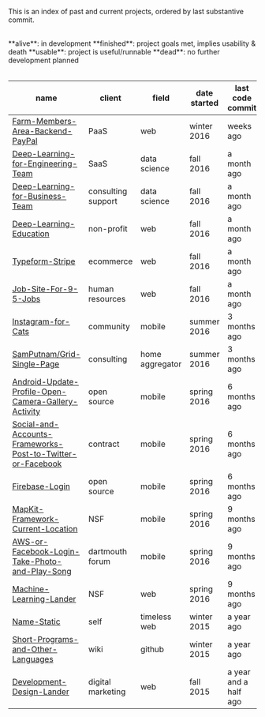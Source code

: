This is an index of past and current projects, ordered by last substantive commit.

<br>
**alive**: in development  
**finished**: project goals met, implies usability & death  
**usable**: project is useful/runnable  
**dead**: no further development planned
<br><br>

| name | client | field | date started | last code commit | status | 
| ---- | --------- | ---- | -------------- | ---- |---- |
| [Farm-Members-Area-Backend-PayPal](https://github.com/samputnam/Farm-Members-Area-Backend-PayPal) | PaaS | web | winter 2016 | weeks ago | usable |
|[Deep-Learning-for-Engineering-Team](https://github.com/samputnam/Deep-Learning-for-Engineering-Team) | SaaS | data science | fall 2016 | a month ago | dead |
|[Deep-Learning-for-Business-Team](https://github.com/samputnam/Deep-Learning-for-Business-Team) | consulting support | data science | fall 2016 | a month ago | dead |
| [Deep-Learning-Education](https://github.com/samputnam/Deep-Learning-Education) | non-profit  | web | fall 2016 | a month ago | dead |
| [Typeform-Stripe](https://github.com/samputnam/Typeform-Stripe) | ecommerce | web | fall 2016 | a month ago | finished |
| [Job-Site-For-9-5-Jobs](https://github.com/samputnam/Job-Site-For-9-5-Jobs) | human resources | web | fall 2016 | a month ago | dead |
| [Instagram-for-Cats](https://github.com/samputnam/Instagram-for-Cats) | community | mobile | summer 2016 | 3 months ago | finished |
| [SamPutnam/Grid-Single-Page](https://github.com/SamPutnam/Grid-Single-Page) | consulting | home aggregator | summer 2016 | 3 months ago | usable |
| [Android-Update-Profile-Open-Camera-Gallery-Activity](https://github.com/samputnam/Android-Update-Profile-Open-Camera-Gallery-Activity) | open source | mobile | spring 2016 | 6 months ago| dead |
| [Social-and-Accounts-Frameworks-Post-to-Twitter-or-Facebook](https://github.com/samputnam/Social-and-Accounts-Frameworks-Post-to-Twitter-or-Facebook) | contract | mobile | spring 2016 | 6 months ago | usable |
| [Firebase-Login](https://github.com/samputnam/Firebase-Login) | open source | mobile | spring 2016 | 6 months ago | dead |
| [MapKit-Framework-Current-Location](https://github.com/Dartmouth-entrepreneurial-network/MapKit-Current-Location) | NSF | mobile | spring 2016 | 9 months ago | usable |
| [AWS-or-Facebook-Login-Take-Photo-and-Play-Song](https://github.com/Dartmouth-entrepreneurial-network/AWS-or-Facebook-Login-Take-Photo-and-Play-Song) | dartmouth forum | mobile | spring 2016 | 9 months ago | dead |
| [Machine-Learning-Lander](https://github.com/SamPutnam/Machine-Learning-Lander) | NSF | web | spring 2016 | 9 months ago | finished |
| [Name-Static](https://github.com/SamPutnam/Name-Static) | self | timeless web | winter 2015 | a year ago | finished |
| [Short-Programs-and-Other-Languages](https://github.com/SamPutnam/Short-Programs-and-Other-Languages) | wiki | github | winter 2015 | a year ago | usable |
| [Development-Design-Lander](https://github.com/SamPutnam/Development-Design-Lander) | digital marketing | web | fall 2015 | a year and a half ago | finished |




